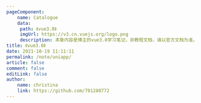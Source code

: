 ```yaml
---
pageComponent:
    name: Catalogue
    data:
     path: 《vue3.0》
     imgUrl: https://v3.cn.vuejs.org/logo.png
     description: 本章内容是博主的vue3.0学习笔记，非教程文档，请以官方文档为准。
title: 《vue3.0》
date: 2021-10-19 11:11:11
permalink: /note/uniapp/
article: false
comment: false
editLink: false
author:
    name: christina
    link: https://github.com/781288772
---
```

